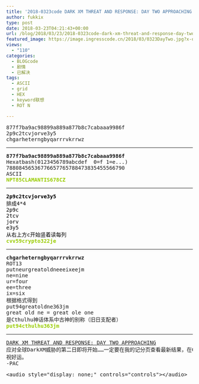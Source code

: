 ```yaml
---
title: '2018-0323code DARK XM THREAT AND RESPONSE: DAY TWO APPROACHING'
author: fukkix
type: post
date: 2018-03-23T04:21:43+00:00
url: /blog/2018/03/23/2018-0323code-dark-xm-threat-and-response-day-two-approaching/
featured_image: https://image.ingresscode.cn/2018/03/0323DayTwo.jpg?x-oss-process=image/resize,m_fill,w_700,h_220
views:
  - "110"
categories:
  - BLOGcode
  - 剧情
  - 已解决
tags:
  - ASCII
  - grid
  - HEX
  - keyword联想
  - ROT N

---
```

<pre>877f7ba9ac98899a889a877b8c7cabaaa9986f
2p9c2tcvjorve3y5
chgarheterngbyqarrrvkrrwz<!--more--></pre>

* * *

<pre><strong>877f7ba9ac98899a889a877b8c7cabaaa9986f</strong>
Hexatbash(0123456789abcdef  0=f 1=e...)
78808456536776657765788473835455566790
ASCII
<span style="color: #99cc00;"><strong>NPT85CLAMANTIS678CZ</strong></span></pre>

* * *

<pre><span style="color: #000000;"><strong>2p9c2tcvjorve3y5
</strong>排成4*4
2p9c
2tcv
jorv
e3y5
从右上方c开始竖着读每列
</span><strong><span style="color: #99cc00;">cvv59crypto322je</span></strong></pre>

* * *

<pre><strong>chgarheterngbyqarrrvkrrwz</strong>
ROT13
putneurgreatoldneeeixeejm
ne=nine
ur=four
ee=three
ix=six
根据格式得到
put94greatoldne363jm
great old ne = great ole one
是Cthulhu神话体系中古神的别称（旧日支配者）
<span style="color: #99cc00;"><strong>put94cthulhu363jm</strong></span></pre>

* * *

<pre><a href="http://investigate.ingress.com/2018/03/23/dark-xm-threat-and-response-day-two-approaching/">DARK XM THREAT AND RESPONSE: DAY TWO APPROACHING</a>
应对全球DarkXM威胁的第二日即将开始……一定要在我的记分页查看最新结果，在G+用#DarkXMCure标签追踪特工们的活动报告。
祝好运。
-PAC</pre>

<pre>&lt;audio style="display: none;" controls="controls">&lt;/audio></pre>

<audio style="display: none;" controls="controls"></audio>
